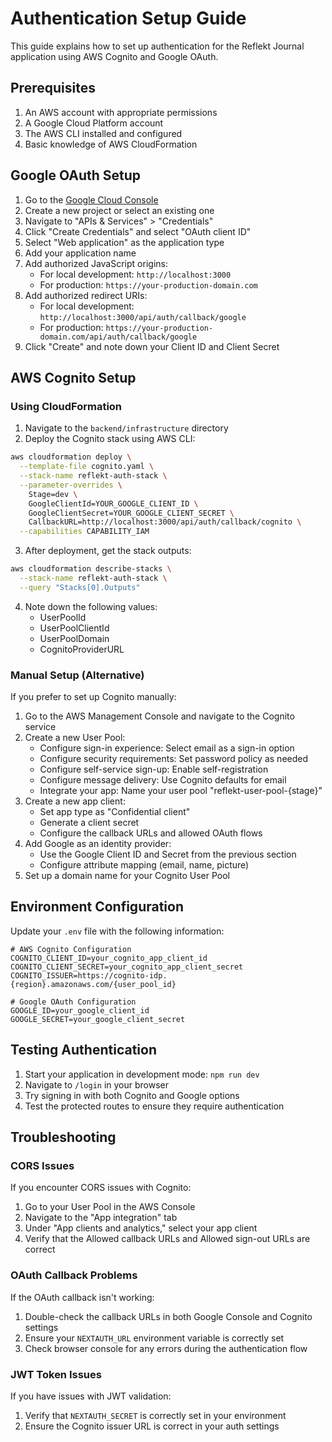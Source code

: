 # Authentication Setup Guide

This guide explains how to set up authentication for the Reflekt Journal application using AWS Cognito and Google OAuth.

## Prerequisites

1. An AWS account with appropriate permissions
2. A Google Cloud Platform account
3. The AWS CLI installed and configured
4. Basic knowledge of AWS CloudFormation

## Google OAuth Setup

1. Go to the [Google Cloud Console](https://console.cloud.google.com/)
2. Create a new project or select an existing one
3. Navigate to "APIs & Services" > "Credentials"
4. Click "Create Credentials" and select "OAuth client ID"
5. Select "Web application" as the application type
6. Add your application name
7. Add authorized JavaScript origins:
   - For local development: `http://localhost:3000`
   - For production: `https://your-production-domain.com`
8. Add authorized redirect URIs:
   - For local development: `http://localhost:3000/api/auth/callback/google`
   - For production: `https://your-production-domain.com/api/auth/callback/google`
9. Click "Create" and note down your Client ID and Client Secret

## AWS Cognito Setup

### Using CloudFormation

1. Navigate to the `backend/infrastructure` directory
2. Deploy the Cognito stack using AWS CLI:

```bash
aws cloudformation deploy \
  --template-file cognito.yaml \
  --stack-name reflekt-auth-stack \
  --parameter-overrides \
    Stage=dev \
    GoogleClientId=YOUR_GOOGLE_CLIENT_ID \
    GoogleClientSecret=YOUR_GOOGLE_CLIENT_SECRET \
    CallbackURL=http://localhost:3000/api/auth/callback/cognito \
  --capabilities CAPABILITY_IAM
```

3. After deployment, get the stack outputs:

```bash
aws cloudformation describe-stacks \
  --stack-name reflekt-auth-stack \
  --query "Stacks[0].Outputs"
```

4. Note down the following values:
   - UserPoolId
   - UserPoolClientId
   - UserPoolDomain
   - CognitoProviderURL

### Manual Setup (Alternative)

If you prefer to set up Cognito manually:

1. Go to the AWS Management Console and navigate to the Cognito service
2. Create a new User Pool:
   - Configure sign-in experience: Select email as a sign-in option
   - Configure security requirements: Set password policy as needed
   - Configure self-service sign-up: Enable self-registration
   - Configure message delivery: Use Cognito defaults for email
   - Integrate your app: Name your user pool "reflekt-user-pool-{stage}"
3. Create a new app client:
   - Set app type as "Confidential client"
   - Generate a client secret
   - Configure the callback URLs and allowed OAuth flows
4. Add Google as an identity provider:
   - Use the Google Client ID and Secret from the previous section
   - Configure attribute mapping (email, name, picture)
5. Set up a domain name for your Cognito User Pool

## Environment Configuration

Update your `.env` file with the following information:

```
# AWS Cognito Configuration
COGNITO_CLIENT_ID=your_cognito_app_client_id
COGNITO_CLIENT_SECRET=your_cognito_app_client_secret
COGNITO_ISSUER=https://cognito-idp.{region}.amazonaws.com/{user_pool_id}

# Google OAuth Configuration
GOOGLE_ID=your_google_client_id
GOOGLE_SECRET=your_google_client_secret
```

## Testing Authentication

1. Start your application in development mode: `npm run dev`
2. Navigate to `/login` in your browser
3. Try signing in with both Cognito and Google options
4. Test the protected routes to ensure they require authentication

## Troubleshooting

### CORS Issues

If you encounter CORS issues with Cognito:

1. Go to your User Pool in the AWS Console
2. Navigate to the "App integration" tab
3. Under "App clients and analytics," select your app client
4. Verify that the Allowed callback URLs and Allowed sign-out URLs are correct

### OAuth Callback Problems

If the OAuth callback isn't working:

1. Double-check the callback URLs in both Google Console and Cognito settings
2. Ensure your `NEXTAUTH_URL` environment variable is correctly set
3. Check browser console for any errors during the authentication flow

### JWT Token Issues

If you have issues with JWT validation:

1. Verify that `NEXTAUTH_SECRET` is correctly set in your environment
2. Ensure the Cognito issuer URL is correct in your auth settings 